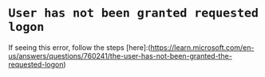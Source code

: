 # `User has not been granted requested logon`

If seeing this error, follow the steps [here]:(https://learn.microsoft.com/en-us/answers/questions/760241/the-user-has-not-been-granted-the-requested-logon)
